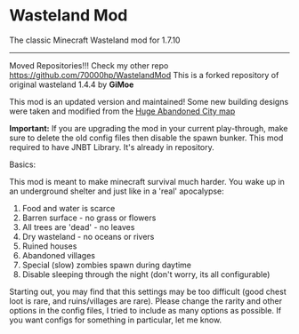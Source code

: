 # Wasteland Mod
The classic Minecraft Wasteland mod for 1.7.10

---
Moved Repositories!!! Check my other repo https://github.com/70000hp/WastelandMod
This is a forked repository of original wasteland 1.4.4 by **GiMoe**

This mod is an updated version and maintained! Some new building designs were taken and modified from the [Huge Abandoned City map](http://www.planetminecraft.com/project/minecraft-cinematic---huge-abandoned-city/)

**Important:** If you are upgrading the mod in your current play-through, make sure to delete the old config files then disable the spawn bunker. This mod required to have JNBT Library. It's already in repository.

Basics:

This mod is meant to make minecraft survival much harder. You wake up in an underground shelter and just like in a 'real' apocalypse:

1. Food and water is scarce
1. Barren surface - no grass or flowers
1. All trees are 'dead' - no leaves
1. Dry wasteland - no oceans or rivers
1. Ruined houses
1. Abandoned villages
1. Special (slow) zombies spawn during daytime
1. Disable sleeping through the night (don't worry, its all configurable)

Starting out, you may find that this settings may be too difficult (good chest loot is rare, and ruins/villages are rare). Please change the rarity and other options in the config files, I tried to include as many options as possible. If you want configs for something in particular, let me know.
